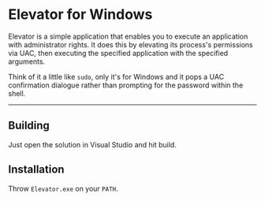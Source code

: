# Elevator for Windows

Elevator is a simple application that enables you to execute an application with
administrator rights. It does this by elevating its process's permissions via
UAC, then executing the specified application with the specified arguments.

Think of it a little like ```sudo```, only it's for Windows and it pops a UAC
confirmation dialogue rather than prompting for the password within the shell.

* * *

## Building

Just open the solution in Visual Studio and hit build.

## Installation

Throw ```Elevator.exe``` on your ```PATH```.

